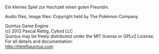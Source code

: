 Ein kleines Spiel zur Hochzeit einen guten Freundin.

Audio files, image files: Copyright held by The Pokémon Company
  
Quintus Game Engine<br/>
(c) 2012 Pascal Rettig, Cykod LLC<br/>
Quintus may be freely distributed under the MIT license or GPLv2 License.<br/>
For all details and documentation:<br/>
http://html5quintus.com<br/>
